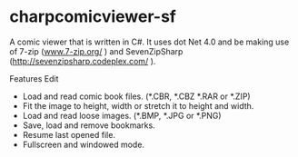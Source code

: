 # charpcomicviewer-sf
A comic viewer that is written in C#. It uses dot Net 4.0 and be making use of 7-zip (www.7-zip.org/ ) and SevenZipSharp (http://sevenzipsharp.codeplex.com/ ).


Features
Edit
- Load and read comic book files. (*.CBR, *.CBZ *.RAR or *.ZIP)
- Fit the image to height, width or stretch it to height and width.
- Load and read loose images. (*.BMP, *.JPG or *.PNG)
- Save, load and remove bookmarks.
- Resume last opened file.
- Fullscreen and windowed mode.
